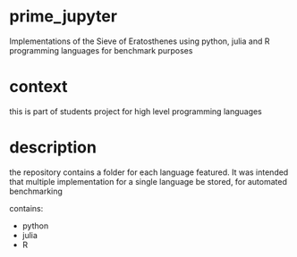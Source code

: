 # prime_jupyter
Implementations of the Sieve of Eratosthenes using python, julia and R programming languages for benchmark purposes

# context
this is part of students project for high level programming languages

# description
the repository contains a folder for each language featured. It was intended that
multiple implementation for a single language be stored, for automated benchmarking

contains:
* python
* julia
* R
